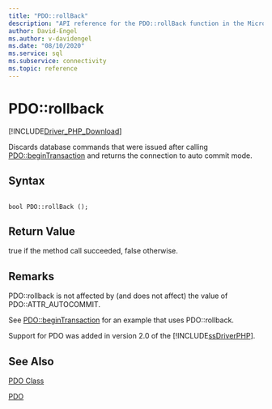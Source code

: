 ```yaml
---
title: "PDO::rollBack"
description: "API reference for the PDO::rollBack function in the Microsoft PDO_SQLSRV Driver for PHP for SQL Server."
author: David-Engel
ms.author: v-davidengel
ms.date: "08/10/2020"
ms.service: sql
ms.subservice: connectivity
ms.topic: reference
---
```

# PDO::rollback
[!INCLUDE[Driver_PHP_Download](../../includes/driver_php_download.md)]

Discards database commands that were issued after calling [PDO::beginTransaction](../../connect/php/pdo-begintransaction.md) and returns the connection to auto commit mode.  
  
## Syntax  
  
```  
  
bool PDO::rollBack ();  
```  
  
## Return Value  
true if the method call succeeded, false otherwise.  
  
## Remarks  
PDO::rollback is not affected by (and does not affect) the value of PDO::ATTR_AUTOCOMMIT.  
  
See [PDO::beginTransaction](../../connect/php/pdo-begintransaction.md) for an example that uses PDO::rollback.  
  
Support for PDO was added in version 2.0 of the [!INCLUDE[ssDriverPHP](../../includes/ssdriverphp_md.md)].  
  
## See Also  
[PDO Class](../../connect/php/pdo-class.md)

[PDO](https://php.net/manual/book.pdo.php)  
  
